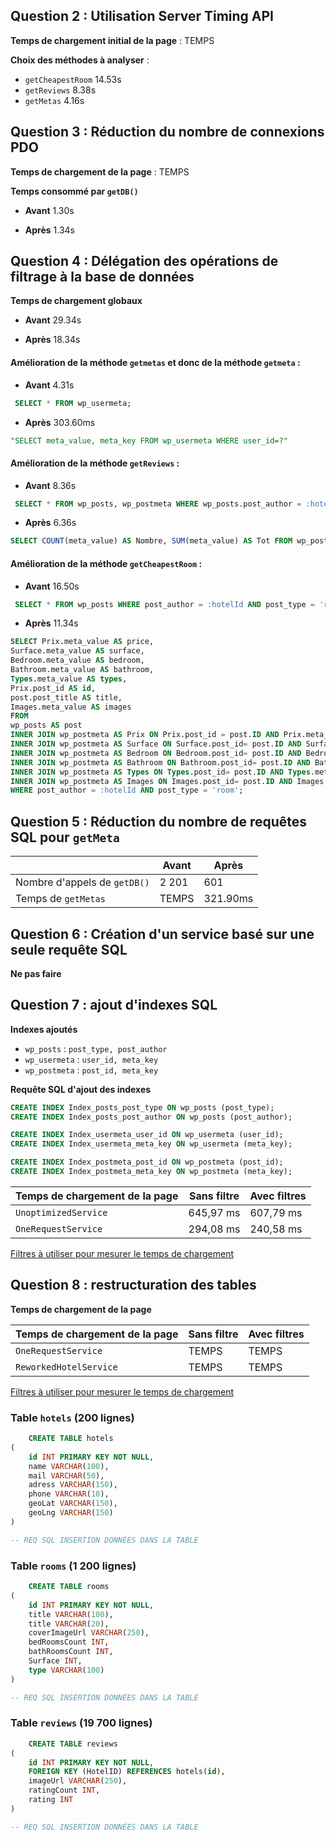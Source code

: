 ## Question 2 : Utilisation Server Timing API

**Temps de chargement initial de la page** : TEMPS

**Choix des méthodes à analyser** :

- `getCheapestRoom` 14.53s
- `getReviews` 8.38s
- `getMetas` 4.16s

## Question 3 : Réduction du nombre de connexions PDO

**Temps de chargement de la page** : TEMPS

**Temps consommé par `getDB()`** 

- **Avant** 1.30s

- **Après** 1.34s

## Question 4 : Délégation des opérations de filtrage à la base de données

**Temps de chargement globaux** 

- **Avant** 29.34s

- **Après** 18.34s

#### Amélioration de la méthode `getmetas` et donc de la méthode `getmeta` :

- **Avant** 4.31s

```sql
 SELECT * FROM wp_usermeta;
```

- **Après** 303.60ms

```sql
"SELECT meta_value, meta_key FROM wp_usermeta WHERE user_id=?"
```



#### Amélioration de la méthode `getReviews` :

- **Avant** 8.36s

```sql
 SELECT * FROM wp_posts, wp_postmeta WHERE wp_posts.post_author = :hotelId AND wp_posts.ID = wp_postmeta.post_id AND meta_key = 'rating' AND post_type = 'review'
```

- **Après** 6.36s

```sql
SELECT COUNT(meta_value) AS Nombre, SUM(meta_value) AS Tot FROM wp_posts INNER JOIN wp_postmeta ON wp_posts.ID = wp_postmeta.post_id WHERE wp_posts.post_author = :hotelId AND meta_key = 'rating' AND post_type = 'review';
```



#### Amélioration de la méthode `getCheapestRoom` :

- **Avant** 16.50s

```sql
 SELECT * FROM wp_posts WHERE post_author = :hotelId AND post_type = 'room';
```

- **Après** 11.34s

```sql
SELECT Prix.meta_value AS price, 
Surface.meta_value AS surface, 
Bedroom.meta_value AS bedroom, 
Bathroom.meta_value AS bathroom, 
Types.meta_value AS types, 
Prix.post_id AS id, 
post.post_title AS title, 
Images.meta_value AS images 
FROM 
wp_posts AS post 
INNER JOIN wp_postmeta AS Prix ON Prix.post_id = post.ID AND Prix.meta_key = 'price' 
INNER JOIN wp_postmeta AS Surface ON Surface.post_id= post.ID AND Surface.meta_key = 'surface' 
INNER JOIN wp_postmeta AS Bedroom ON Bedroom.post_id= post.ID AND Bedroom.meta_key = 'bedrooms_count' 
INNER JOIN wp_postmeta AS Bathroom ON Bathroom.post_id= post.ID AND Bathroom.meta_key = 'bathrooms_count' 
INNER JOIN wp_postmeta AS Types ON Types.post_id= post.ID AND Types.meta_key = 'type' 
INNER JOIN wp_postmeta AS Images ON Images.post_id= post.ID AND Images.meta_key = 'coverImage' 
WHERE post_author = :hotelId AND post_type = 'room';
```

## Question 5 : Réduction du nombre de requêtes SQL pour `getMeta`

|                              | **Avant** | **Après** |
|------------------------------|-----------|-----------|
| Nombre d'appels de `getDB()` |   2 201   |    601    |
| Temps de `getMetas`          | TEMPS     | 321.90ms  |

## Question 6 : Création d'un service basé sur une seule requête SQL

**Ne pas faire**

## Question 7 : ajout d'indexes SQL

**Indexes ajoutés**

- `wp_posts` : `post_type, post_author`
- `wp_usermeta` : `user_id, meta_key `
- `wp_postmeta` : `post_id, meta_key`

**Requête SQL d'ajout des indexes** 

```sql
CREATE INDEX Index_posts_post_type ON wp_posts (post_type);
CREATE INDEX Index_posts_post_author ON wp_posts (post_author);

CREATE INDEX Index_usermeta_user_id ON wp_usermeta (user_id);
CREATE INDEX Index_usermeta_meta_key ON wp_usermeta (meta_key);

CREATE INDEX Index_postmeta_post_id ON wp_postmeta (post_id);
CREATE INDEX Index_postmeta_meta_key ON wp_postmeta (meta_key);
```

| Temps de chargement de la page | Sans filtre | Avec filtres |
|--------------------------------|-------------|--------------|
| `UnoptimizedService`           | 645,97 ms   | 607,79 ms    |
| `OneRequestService`            | 294,08 ms   | 240,58 ms    |
[Filtres à utiliser pour mesurer le temps de chargement](http://localhost/?types%5B%5D=Maison&types%5B%5D=Appartement&price%5Bmin%5D=200&price%5Bmax%5D=230&surface%5Bmin%5D=130&surface%5Bmax%5D=150&rooms=5&bathRooms=5&lat=46.988708&lng=3.160778&search=Nevers&distance=30)


## Question 8 : restructuration des tables

**Temps de chargement de la page**

| Temps de chargement de la page | Sans filtre | Avec filtres |
|--------------------------------|-------------|--------------|
| `OneRequestService`            | TEMPS       | TEMPS        |
| `ReworkedHotelService`         | TEMPS       | TEMPS        |

[Filtres à utiliser pour mesurer le temps de chargement](http://localhost/?types%5B%5D=Maison&types%5B%5D=Appartement&price%5Bmin%5D=200&price%5Bmax%5D=230&surface%5Bmin%5D=130&surface%5Bmax%5D=150&rooms=5&bathRooms=5&lat=46.988708&lng=3.160778&search=Nevers&distance=30)

### Table `hotels` (200 lignes)

```SQL
    CREATE TABLE hotels
(
    id INT PRIMARY KEY NOT NULL,
    name VARCHAR(100),
    mail VARCHAR(50),
    adress VARCHAR(150),
    phone VARCHAR(10),
    geoLat VARCHAR(150),
    geoLng VARCHAR(150)
)
```

```SQL
-- REQ SQL INSERTION DONNÉES DANS LA TABLE
```

### Table `rooms` (1 200 lignes)

```SQL
    CREATE TABLE rooms
(
    id INT PRIMARY KEY NOT NULL,
    title VARCHAR(100),
    title VARCHAR(20),
    coverImageUrl VARCHAR(250),
    bedRoomsCount INT,
    bathRoomsCount INT,
    Surface INT,
    type VARCHAR(100)
)
```

```SQL
-- REQ SQL INSERTION DONNÉES DANS LA TABLE
```

### Table `reviews` (19 700 lignes)

```SQL
    CREATE TABLE reviews
(
    id INT PRIMARY KEY NOT NULL,
    FOREIGN KEY (HotelID) REFERENCES hotels(id),
    imageUrl VARCHAR(250),
    ratingCount INT,
    rating INT
)
```

```SQL
-- REQ SQL INSERTION DONNÉES DANS LA TABLE
```

